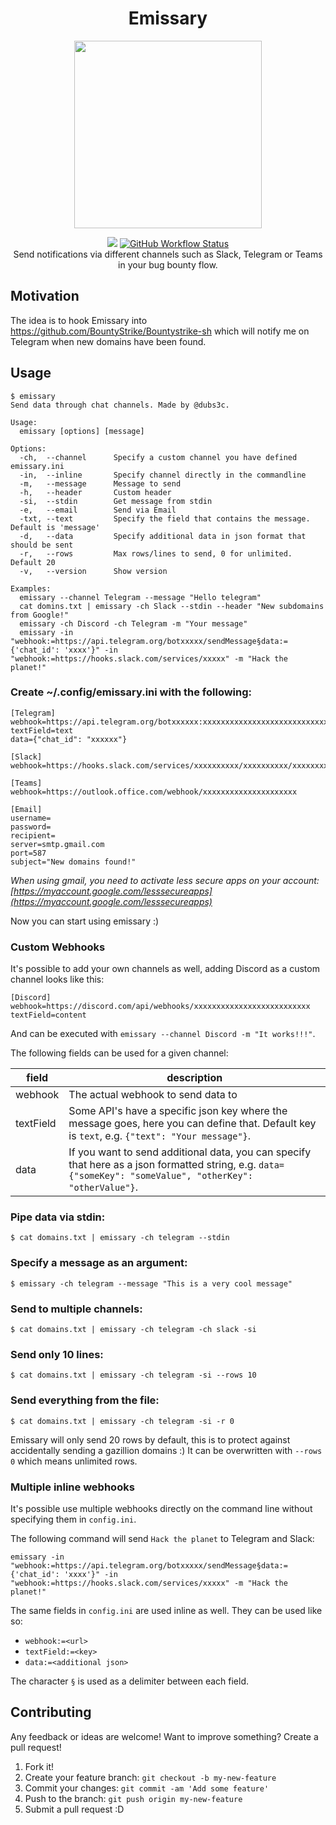 <h1 align="center">Emissary</h1>
<p align="center">
  <img width="300" height="300" src="./img.png">
  <p align="center">
    <a href="https://goreportcard.com/badge/github.com/BountyStrike/Emissary"><img src="https://goreportcard.com/badge/github.com/BountyStrike/Emissary"></a>
    <a href="https://img.shields.io/github/actions/workflow/status/BountyStrike/Emissary/go.yml?branch=master"><img alt="GitHub Workflow Status" src="https://img.shields.io/github/actions/workflow/status/BountyStrike/Emissary/go.yml?branch=master"></a><br />
  Send notifications via different channels such as Slack, Telegram or Teams in your bug bounty flow. 
  </p>
</p>

## Motivation
The idea is to hook Emissary into https://github.com/BountyStrike/Bountystrike-sh which will notify me on Telegram when new domains have been found.

## Usage

```
$ emissary
Send data through chat channels. Made by @dubs3c.

Usage:
  emissary [options] [message]

Options:
  -ch,  --channel      Specify a custom channel you have defined emissary.ini
  -in,  --inline       Specify channel directly in the commandline
  -m,   --message      Message to send
  -h,   --header       Custom header
  -si,  --stdin        Get message from stdin
  -e,   --email        Send via Email
  -txt, --text         Specify the field that contains the message. Default is 'message'
  -d,   --data         Specify additional data in json format that should be sent
  -r,   --rows         Max rows/lines to send, 0 for unlimited. Default 20
  -v,   --version      Show version

Examples:
  emissary --channel Telegram --message "Hello telegram"
  cat domins.txt | emissary -ch Slack --stdin --header "New subdomains from Google!"
  emissary -ch Discord -ch Telegram -m "Your message"
  emissary -in "webhook:=https://api.telegram.org/botxxxxx/sendMessage§data:={'chat_id': 'xxxx'}" -in "webhook:=https://hooks.slack.com/services/xxxxx" -m "Hack the planet!"
```

### Create ~/.config/emissary.ini with the following:
```
[Telegram]
webhook=https://api.telegram.org/botxxxxxx:xxxxxxxxxxxxxxxxxxxxxxxxxxxxx/sendMessage
textField=text
data={"chat_id": "xxxxxx"}

[Slack]
webhook=https://hooks.slack.com/services/xxxxxxxxxx/xxxxxxxxxx/xxxxxxxxxx

[Teams]
webhook=https://outlook.office.com/webhook/xxxxxxxxxxxxxxxxxxxxx

[Email]
username=
password=
recipient=
server=smtp.gmail.com
port=587
subject="New domains found!"
```
*When using gmail, you need to activate less secure apps on your account: [https://myaccount.google.com/lesssecureapps](https://myaccount.google.com/lesssecureapps)*

Now you can start using emissary :)


### Custom Webhooks

It's possible to add your own channels as well, adding Discord as a custom channel looks like this:

```
[Discord]
webhook=https://discord.com/api/webhooks/xxxxxxxxxxxxxxxxxxxxxxxxxx
textField=content
```

And can be executed with `emissary --channel Discord -m "It works!!!"`.

The following fields can be used for a given channel:

| field     | description                                                                                                                                                |
| --------- | ---------------------------------------------------------------------------------------------------------------------------------------------------------- |
| webhook   | The actual webhook to send data to                                                                                                                         |
| textField | Some API's have a specific json key where the message goes, here you can define that. Default key is `text`, e.g. `{"text": "Your message"}`.              |
| data      | If you want to send additional data, you can specify that here as a json formatted string, e.g. `data={"someKey": "someValue", "otherKey": "otherValue"}`. |


### Pipe data via stdin:
```
$ cat domains.txt | emissary -ch telegram --stdin
```

### Specify a message as an argument:
```
$ emissary -ch telegram --message "This is a very cool message"
```

### Send to multiple channels:
```
$ cat domains.txt | emissary -ch telegram -ch slack -si
```

### Send only 10 lines:
```
$ cat domains.txt | emissary -ch telegram -si --rows 10
```

### Send everything from the file:
```
$ cat domains.txt | emissary -ch telegram -si -r 0
```

Emissary will only send 20 rows by default, this is to protect against accidentally sending a gazillion domains :) It can be overwritten with `--rows 0` which means unlimited rows. 

### Multiple inline webhooks

It's possible use multiple webhooks directly on the command line without specifying them in `config.ini`.

The following command will send `Hack the planet` to Telegram and Slack:

```
emissary -in "webhook:=https://api.telegram.org/botxxxxx/sendMessage§data:={'chat_id': 'xxxx'}" -in "webhook:=https://hooks.slack.com/services/xxxxx" -m "Hack the planet!"
```

The same fields in `config.ini` are used inline as well. They can be used like so:

- `webhook:=<url>`
- `textField:=<key>`
- `data:=<additional json>`

The character `§` is used as a delimiter between each field.

## Contributing
Any feedback or ideas are welcome! Want to improve something? Create a pull request!

1. Fork it!
2. Create your feature branch: `git checkout -b my-new-feature`
3. Commit your changes: `git commit -am 'Add some feature'`
4. Push to the branch: `git push origin my-new-feature`
5. Submit a pull request :D
